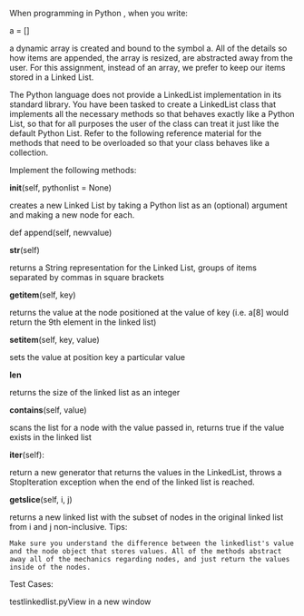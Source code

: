 When programming in Python , when you write:

a = []

a dynamic array is created and bound to the symbol a. All of the details so how items are appended, the array is resized, are abstracted away from the user. For this assignment, instead of an array, we prefer to keep our items stored in a Linked List.

The Python language does not provide a LinkedList implementation in its standard library. You have been tasked to create a LinkedList class that implements all the necessary methods so that behaves exactly like a Python List, so that for all purposes the user of the class can treat it just like the default Python List. Refer to the following reference material for the methods that need to be overloaded so that your class behaves like a collection. 

Implement the following methods:

__init__(self, pythonlist = None)

creates a new Linked List by taking a Python list as an (optional) argument and making a new node for each.

def append(self, newvalue)

__str__(self)

returns a String representation for the Linked List, groups of items separated by commas in square brackets

__getitem__(self, key)

returns the value at the node positioned at the value of key (i.e. a[8] would return the 9th element in the linked list)

__setitem__(self, key, value)

sets the value at position key a particular value

__len__

returns the size of the linked list as an integer

__contains__(self, value)

scans the list for a node with the value passed in, returns true if the value exists in the linked list

__iter__(self):

return a new generator that returns the values in the LinkedList, throws a StopIteration exception when the end of the linked list is reached.

__getslice__(self, i, j)

returns a new linked list with the subset of nodes in the original linked list from i and j non-inclusive.
Tips:

    Make sure you understand the difference between the linkedlist's value and the node object that stores values. All of the methods abstract away all of the mechanics regarding nodes, and just return the values inside of the nodes.

 
Test Cases:

testlinkedlist.pyView in a new window
